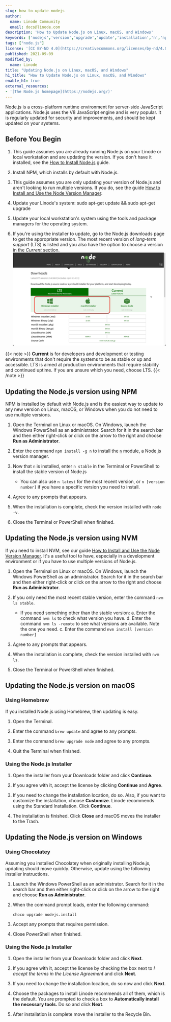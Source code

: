 ```yaml
---
slug: how-to-update-nodejs
author:
  name: Linode Community
  email: docs@linode.com
description: 'How to Update Node.js on Linux, macOS, and Windows'
keywords: ['nodejs','version','upgrade','update','installation','n','npm','nvm']
tags: ["node.js"]
license: '[CC BY-ND 4.0](https://creativecommons.org/licenses/by-nd/4.0)'
published: 2021-09-09
modified_by:
  name: Linode
title: "Updating Node.js on Linux, macOS, and Windows"
h1_title: "How to Update Node.js on Linux, macOS, and Windows"
enable_h1: true
external_resources:
- '[The Node.js homepage](https://nodejs.org/)'
---
```


Node.js is a cross-platform runtime environment for server-side JavaScript applications. Node.js uses the V8 JavaScript engine and is very popular. It is regularly updated for security and improvements, and should be kept updated on your systems.

## Before You Begin

1.  This guide assumes you are already running Node.js on your Linode or local workstation and are updating the version. If you don't have it installed, see the [How to Install Node.js](/guides/how-to-install-nodejs/) guide.

2.  Install NPM, which installs by default with Node.js.

3.  This guide assumes you are only updating your version of Node.js and aren't looking to run multiple versions. If you do, see the guide [How to Install and Use the Node Version Manager](/guides/how-to-install-use-node-version-manager-nvm/).

4.  Update your Linode's system:
    sudo apt-get update && sudo apt-get upgrade

3.  Update your local workstation's system using the tools and package managers for the operating system.

5.  If you're using the installer to update, go to the Node.js downloads page to get the appropriate version. The most recent version of *long-term support* (LTS) is listed and you also have the option to choose a version in the *Current* section.
![The Node.js downloads page](nodejs-downloads-page.png)

{{< note >}}
**Current** is for developers and development or testing environments that don't require the systems to be as stable or up and accessible. LTS is aimed at production environments that require stability and continued uptime. If you are unsure which you need, choose LTS.
{{< /note >}}

## Updating the Node.js version using NPM

NPM is installed by default with Node.js and is the easiest way to update to any new version on Linux, macOS, or Windows when you do not need to use multiple versions.

1.  Open the Terminal on Linux or macOS. On Windows, launch the Windows PowerShell as an administrator. Search for it in the search bar and then either right-click or click on the arrow to the right and choose **Run as Administrator**.

2.  Enter the command `npm install -g n` to install the [`n`](https://www.npmjs.com/package/n?activeTab=readme) module, a Node.js version manager.

3.  Now that `n` is installed, enter `n stable` in the Terminal or PowerShell to install the stable version of Node.js
    -   You can also use `n latest` for the most recent version, or `n [version number]` if you have a specific version you need to install.

4.  Agree to any prompts that appears.

5.  When the installation is complete, check the version installed with `node -v`.

6.  Close the Terminal or PowerShell when finished.

## Updating the Node.js version using NVM

If you need to install NVM, see our guide [How to Install and Use the Node Version Manager](/guides/how-to-install-use-node-version-manager-nvm/). It's a useful tool to have, especially in a development environment or if you have to use multiple versions of Node.js.

1.  Open the Terminal on Linux or macOS. On Windows, launch the Windows PowerShell as an administrator. Search for it in the search bar and then either right-click or click on the arrow to the right and choose **Run as Administrator**.

2.  If you only need the most recent stable version, enter the command `nvm ls stable`.
    -   If you need something other than the stable version:
        a. Enter the command `nvm ls` to check what version you have.
        d. Enter the command `nvm ls -remote` to see what versions are available. Note the one you need.
        c. Enter the command `nvm install [version number]`

3.  Agree to any prompts that appears.

5.  When the installation is complete, check the version installed with `nvm ls`.

6.  Close the Terminal or PowerShell when finished.

## Updating the Node.js version on macOS

### Using Homebrew

If you installed Node.js using Homebrew, then updating is easy.

1.  Open the Terminal.

2.  Enter the command `brew update` and agree to any prompts.

3.  Enter the command `brew upgrade node` and agree to any prompts.

4.  Quit the Terminal when finished.

### Using the Node.js Installer

1.  Open the installer from your Downloads folder and click **Continue**.

3.  If you agree with it, accept the license by clicking **Continue** and **Agree**.

4.  If you need to change the installation location, do so. Also, if you want to customize the installation, choose **Customize**. Linode recommends using the Standard Installation. Click **Continue**.

5.  The installation is finished. Click **Close** and macOS moves the installer to the Trash.

## Updating the Node.js version on Windows

### Using Chocolatey

Assuming you installed Chocolatey when originally installing Node.js, updating should move quickly. Otherwise, update using the following installer instructions.

1.  Launch the Windows PowerShell as an administrator. Search for it in the search bar and then either right-click or click on the arrow to the right and choose **Run as Administrator**.

2.  When the command prompt loads, enter the following command:

        choco upgrade nodejs.install

3.  Accept any prompts that requires permission.

4.  Close PowerShell when finished.

### Using the Node.js Installer

1.  Open the installer from your Downloads folder and click **Next**.

3.  If you agree with it, accept the license by checking the box next to *I accept the terms in the License Agreement* and click **Next**.

4.  If you need to change the installation location, do so now and click **Next**.

5.  Choose the packages to install Linode recommends all of them, which is the default. You are prompted to check a box to **Automatically install the necessary tools.** Do so and click **Next**.

6.  After installation is complete move the installer to the Recycle Bin.

